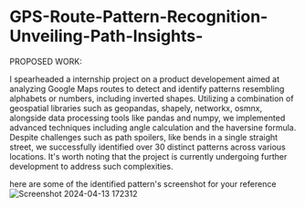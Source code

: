 # GPS-Route-Pattern-Recognition-Unveiling-Path-Insights-

PROPOSED WORK:

I spearheaded a internship project on a product developement aimed at analyzing Google Maps routes to detect and identify patterns resembling alphabets or numbers, including inverted shapes. Utilizing a combination of geospatial libraries such as geopandas, shapely, networkx, osmnx, alongside data processing tools like pandas and numpy, we implemented advanced techniques including angle calculation and the haversine formula. Despite challenges such as path spoilers, like bends in a single straight street, we successfully identified over 30 distinct patterns across various locations. It's worth noting that the project is currently undergoing further development to address such complexities.

here are some of the identified pattern's screenshot for your reference
![Screenshot 2024-04-13 172312](https://github.com/abinaya77/GPS-Route-Pattern-Recognition-Unveiling-Path-Insights-/assets/106723283/77ba263b-f9b2-4eab-b831-793d08bc623f)




